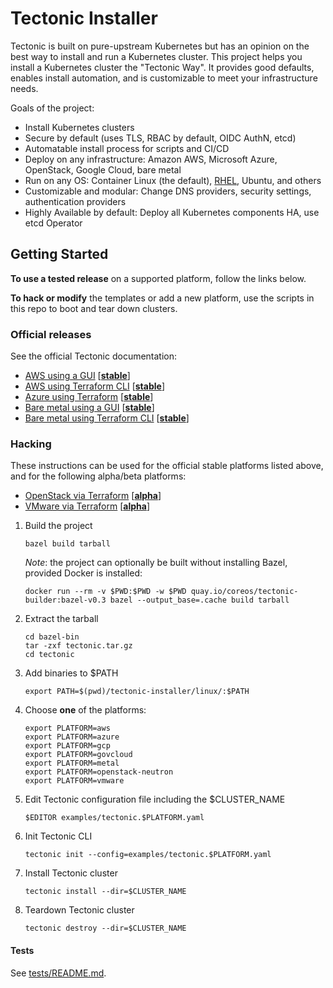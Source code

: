 # Tectonic Installer

Tectonic is built on pure-upstream Kubernetes but has an opinion on the best way to install and run a Kubernetes cluster. This project helps you install a Kubernetes cluster the "Tectonic Way". It provides good defaults, enables install automation, and is customizable to meet your infrastructure needs.

Goals of the project:

- Install Kubernetes clusters
- Secure by default (uses TLS, RBAC by default, OIDC AuthN, etcd)
- Automatable install process for scripts and CI/CD
- Deploy on any infrastructure: Amazon AWS, Microsoft Azure, OpenStack, Google Cloud, bare metal
- Run on any OS: Container Linux (the default), [RHEL][rhel-installation], Ubuntu, and others
- Customizable and modular: Change DNS providers, security settings, authentication providers
- Highly Available by default: Deploy all Kubernetes components HA, use etcd Operator

## Getting Started

**To use a tested release** on a supported platform, follow the links below.

**To hack or modify** the templates or add a new platform, use the scripts in this repo to boot and tear down clusters.

### Official releases

See the official Tectonic documentation:

- [AWS using a GUI](https://coreos.com/tectonic/docs/latest/install/aws/) [[**stable**][platform-lifecycle]]
- [AWS using Terraform CLI](https://coreos.com/tectonic/docs/latest/install/aws/aws-terraform.html) [[**stable**][platform-lifecycle]]
- [Azure using Terraform](https://coreos.com/tectonic/docs/latest/install/azure/azure-terraform.html) [[**stable**][platform-lifecycle]]
- [Bare metal using a GUI](https://coreos.com/tectonic/docs/latest/install/bare-metal/) [[**stable**][platform-lifecycle]]
- [Bare metal using Terraform CLI](https://coreos.com/tectonic/docs/latest/install/bare-metal/metal-terraform.html) [[**stable**][platform-lifecycle]]

### Hacking

These instructions can be used for the official stable platforms listed above, and for the following alpha/beta platforms:

- [OpenStack via Terraform][openstack-tf] [[**alpha**][platform-lifecycle]]
- [VMware via Terraform][vmware-tf] [[**alpha**][platform-lifecycle]]


1. Build the project
    ```shell
    bazel build tarball
    ```

    *Note*: the project can optionally be built without installing Bazel, provided Docker is installed:
    ```shell
    docker run --rm -v $PWD:$PWD -w $PWD quay.io/coreos/tectonic-builder:bazel-v0.3 bazel --output_base=.cache build tarball
    ```

2. Extract the tarball
    ```shell
    cd bazel-bin
    tar -zxf tectonic.tar.gz
    cd tectonic
    ```

3. Add binaries to $PATH
    ```shell
    export PATH=$(pwd)/tectonic-installer/linux/:$PATH
    ```

4. Choose **one** of the platforms:
    ```shell
    export PLATFORM=aws
    export PLATFORM=azure
    export PLATFORM=gcp
    export PLATFORM=govcloud
    export PLATFORM=metal
    export PLATFORM=openstack-neutron
    export PLATFORM=vmware
    ```

5. Edit Tectonic configuration file including the $CLUSTER_NAME
    ```shell
    $EDITOR examples/tectonic.$PLATFORM.yaml
    ```

6. Init Tectonic CLI
    ```shell
    tectonic init --config=examples/tectonic.$PLATFORM.yaml
    ```

7. Install Tectonic cluster
    ```shell
    tectonic install --dir=$CLUSTER_NAME
    ```

8. Teardown Tectonic cluster
    ```shell
    tectonic destroy --dir=$CLUSTER_NAME
    ```


#### Tests

See [tests/README.md](tests/README.md).


[openstack-tf]: https://github.com/coreos/tectonic-docs/blob/master/Documentation/install/openstack/openstack-terraform.md
[platform-lifecycle]: https://coreos.com/tectonic/docs/latest/platform-lifecycle.html
[release-notes]: https://coreos.com/tectonic/releases/
[rhel-installation]: https://coreos.com/tectonic/docs/latest/install/rhel/installing-workers.html
[vmware-tf]: https://github.com/coreos/tectonic-docs/blob/master/Documentation/install/vmware/vmware-terraform.md
